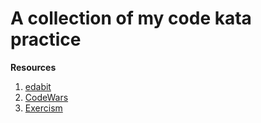# A collection of my code kata practice

**Resources**

1. [edabit](https://edabit.com/challenges/javascript)
2. [CodeWars](https://www.codewars.com/)
3. [Exercism](https://exercism.io/)
